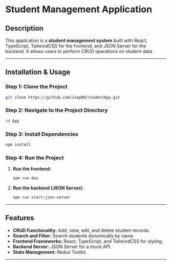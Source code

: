 # Student Management Application

## Description

This application is a **student management system** built with React, TypeScript, TailwindCSS for the frontend, and JSON Server for the backend. It allows users to perform CRUD operations on student data .

---

## Installation & Usage

### Step 1: Clone the Project

```bash
git clone https://github.com/Jsep09/studentApp.git
```

### Step 2: Navigate to the Project Directory

```bash
cd App
```

### Step 3: Install Dependencies

```bash
npm install
```

### Step 4: Run the Project

1. **Run the frontend:**
   ```bash
   npm run dev
   ```
2. **Run the backend (JSON Server):**
   ```bash
   npm run start:json-server
   ```

---

## Features

- **CRUD Functionality:** Add, view, edit, and delete student records.
- **Search and Filter:** Search students dynamically by name.
- **Frontend Frameworks:** React, TypeScript, and TailwindCSS for styling.
- **Backend Server:** JSON Server for a mock API.
- **State Management:** Redux Toolkit.

---
